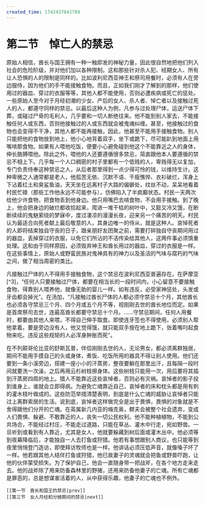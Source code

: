 ```yaml
---
created_time: 1742437841789
---
```

# 第二节　悼亡人的禁忌

原始人相信，酋长与国王拥有一种一触即发的神秘力量，因此很自然地把他们列入社会的危险阶级，并对他们加以各种限制。这和那些针对杀人犯、经期女人、所有让人恐惧的人的限制是同样的。比如波利尼西亚神王和祭司用餐时，必须有人在旁边服侍，因为他们的手不能接触食物。而且，正如我们刚才了解到的那样，他们使用过的器皿、穿过的衣服等等，其他人都不能使用，否则必遭疾病或死亡的惩处。一些原始人至今对于月经初潮的少女、产后的女人、杀人者、悼亡者以及接触过死人的人，都遵守同样的禁忌。以最后这种人为例，凡参与过处理尸体，运送尸体下葬，或碰过尸骨的毛利人，几乎要和一切人断绝往来。他不能到别人家去，不能接触任何人或东西，否则他接触过的人或东西就会被鬼魂纠缠。甚至，他接触过的食物也会变得不干净，其他人都不能再接触，因此，他甚至不能用手接触食物。别人只能把他的食物放到地上，他小心地背着双手，坐下或跪下，尽可能趴到地面上用嘴啃那食物。如果有人喂他吃饭，便要小心避免碰到他这个不能靠近之人的身体，伸长胳膊喂他。除此之外，喂他的人还要遵循很多禁忌，简直跟他本人要遵循的禁忌不相上下。几乎每一个人口稠密的村子里都有一个低贱的人，卑贱得无以复加，专门负责侍奉这种禁忌之人，从后者那里得到一点少得可怜的钱，以维持生计。这种卑微之人通常都是老人，他孤苦无依、沉默不语、干瘦憔悴、衣衫破烂，浑身上下沾着红土和臭鲨鱼油，天天坐在远离村子大路的偏僻处，纹丝不动，呆呆地看着村民忙碌（那些工作他永远不可能参与），仿佛陷入了半疯癫状态。村民一天两次给他少许食物，把食物丢到他身边。他只用嘴巴去啃食物，不会用手接触。到了晚上，他会把身边的破烂都收拾起来，爬进一堆干枯的树叶中，又脏又冷又饿，在断断续续的鬼魅萦绕的梦寐中，度过凄凉的漫漫长夜，迎来另一个痛苦的明天。村民认为最适合向死者献上最后敬意的人，其身边唯一的侍从，就是这种人。哀悼死者的人即将结束独自守丧的日子，跟亲朋好友团聚之前，需要打碎独自守丧期间用过的器皿，丢掉穿过的衣服，以免它们所沾的不洁传染给其他人，这两件事必须慎重处理。这和由于同样原因，必须毁弃神王和酋长用过的器皿，穿过的衣服是一样。在这些事情上，原始人或野蛮民族对鬼神具有的神力以及圣洁的气味与腐朽的气味之间，做了相当周密的类比。

凡接触过尸体的人不得用手接触食物，这个禁忌在波利尼西亚普遍存在。在萨摩亚[^3]，“任何人只要接触过尸体，都要在相当长的一段时间内，小心留意不要接触食物，得靠别人喂养他，就像无助的婴儿一样。如有违反，必受家神惩处，头发或牙齿都会掉光”。在汤加，“凡接触过酋长尸体的人都必须守禁忌十个月，其他酋长也必须各守禁忌三个月、四个月或五个月不等，视刚刚去世的酋长地位而定。如果是首席祭司去世，连最高酋长都要守禁忌十个月。……守禁忌期间，任何人用餐时，都要由其他人来喂，不得自己伸手取食。即使连牙签也不得使用，必须别人帮他拿着。要是旁边没有人，他又觉得饿，就只能双手按在地上跪下，张着嘴叼起食物来吃。违反这些规矩的人必浑身肿胀而死”。

在不列颠哥伦比亚的舒斯瓦普，伴侣刚刚去世的人，无论男女，都必须离群独居，期间不能用手摸自己的头或身体，煮饭、吃饭所用的器具不得让别人使用。他们还要到一条小溪旁边，搭建一座小小的汗蒸房，整夜要躺在那里出汗，且每隔一段时间就要洗一次澡，之后再用云杉树枝擦身体。这些树枝只能用一次，用后要将其插到汗蒸房四周的地上。猎人不能靠近这些哀悼者，否则必有灾祸。哀悼者的影子投到谁身上，谁就会立即得病。为避免亡魂靠近自己，哀悼者的床和枕头都是用有刺的灌木枝叶做成的。这些防范举措清楚表明，到底是什么亡魂的威胁让哀悼者只能过上离群索居的生活。说到底，哀悼者这样做完全是出于畏惧，畏惧的对象就是不舍得跟他们分开的亡魂。在英属新几内亚的梅克奥，鳏夫会被整个社会遗弃，变成人们畏惧、躲避、不敢靠近的人，丧失一切公民权利。他不能种植植物，不能到公共场合，不能经过村庄，不能走过道路，只能在草丛、灌木中行走，宛如野兽。一旦听到或看到有人靠近，尤其是女人，他就要躲藏到树后面或灌木丛中。他必须等到夜幕降临后，才能独自一人去打鱼或狩猎。他若有事想跟别人商议，也只能等到夜里悄悄登门造访，即使拜访牧师也是一样。他讲话必须压低声音，就像嗓子坏了一样。他若跟其他人结伴打鱼或狩猎，他已故妻子的灵魂就会把鱼或野兽吓跑，让他的伙伴蒙受损失。为了保护自己，他会一直随身带一把战斧，在各个地方走来走去。他的战斧除了用来防备森林里的野猪，还用来防备他妻子的亡魂。所有亡魂都是罪恶的，总是想谋害活着的人，从中获得乐趣，他妻子的亡魂也不例外。

```booknav
[[第一节　酋长和国王的禁忌|prev]]
[[第三节　女人月经和分娩期间的禁忌|next]]
```